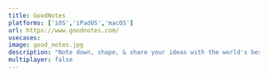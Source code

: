 ```yaml
---
title: GoodNotes
platforms: ['iOS','iPadOS','macOS']
url: https://www.goodnotes.com/
usecases: 
image: good_notes.jpg
description: "Note down, shape, & share your ideas with the world's best loved digital paper"
multiplayer: false
---
```


